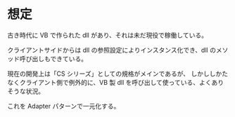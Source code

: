 # 想定

古き時代に VB で作られた dll があり、それは未だ現役で稼働している。

クライアントサイドからは dll の参照設定によりインスタンス化でき、dll のメソッド呼び出しもできている。

現在の開発上は「CS シリーズ」としての規格がメインであるが、
しかししかたなくクライアント側で例外的に、VB 製 dll を呼び出して使っている、よくありそうな状況。

これを Adapter パターンで一元化する。
